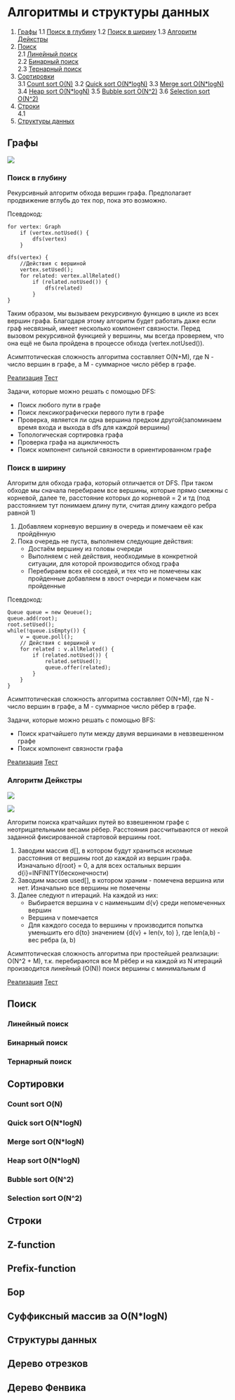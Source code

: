 # Алгоритмы и структуры данных
1. [Графы](#графы) 
    1.1 [Поиск в глубину](#поиск-в-глубину)
    1.2 [Поиск в ширину](#поиск-в-ширину)
    1.3 [Алгоритм Дейкстры](#алгоритм-дейкстры)
2. [Поиск](#поиск)  
    2.1 [Линейный поиск](#линейный-поиск)  
    2.2 [Бинарный поиск](#бинарный-поиск)  
    2.3 [Тернарный поиск](#тернарный-поиск)  
3. [Сортировки](#сортировки)    
    3.1 [Count sort O(N)](#count-sort-on)
    3.2 [Quick sort O(N*logN)](#quick-sort-onlogn)
    3.3 [Merge sort O(N*logN)](#merge-sort-onlogn)
    3.4 [Heap sort O(N*logN)](#heap-sort-onlogn)
    3.5 [Bubble sort O(N^2)](#bubble-sort-on2)
    3.6 [Selection sort O(N^2)](#selection-sort-on2)
4. [Строки](#cтроки)    
    4.1 []()
5. [Структуры данных](#cтруктуры-данных)    
    
## Графы  

![](screenshots/bfs_dfs.png)
  
### Поиск в глубину
Рекурсивный алгоритм обхода вершин графа.
Предполагает продвижение вглубь до тех пор, пока это возможно.

Псевдокод:
```
for vertex: Graph
    if (vertex.notUsed() {
        dfs(vertex)
    }

dfs(vertex) {
    //Действия с вершиной
    vertex.setUsed();
    for related: vertex.allRelated()
        if (related.notUsed()) {
            dfs(related)
        }
}
```
Таким образом, мы вызываем рекурсивную функцию в цикле из всех вершин графа.
Благодаря этому алгоритм будет работать даже если граф несвязный, имеет несколько
компонент связности. 
Перед вызовом рекурсивной функцией у вершины, мы всегда проверяем,
что она ещё не была пройдена в процессе обхода (vertex.notUsed()).

Асимптотическая сложность алгоритма составляет O(N+M), где
N - число вершин в графе, а
M - суммарное число рёбер в графе.

[Реализация](src/main/java/ru/job4j/algo/graph/dfs/DFS.java)
[Тест](src/test/java/ru/job4j/algo/graph/dfs/DFSTest.java)

Задачи, которые можно решать с помощью DFS:
* Поиск любого пути в графе
* Поиск лексикографически первого пути в графе
* Проверка, является ли одна вершина предком другой(запоминаем время входа и выхода в dfs для каждой вершины)
* Топологическая сортировка графа
* Проверка графа на ацикличность
* Поиск компонент сильной связности в ориентированном графе

### Поиск в ширину
Алгоритм для обхода графа, который отличается от DFS.
При таком обходе мы сначала перебираем все вершины, которые прямо смежны
с корневой, далее те, расстояние которых до корневой = 2 и тд
(под расстоянием тут понимаем длину пути, считая длину каждого ребра равной 1)

1. Добавляем корневую вершину в очередь и помечаем её как пройдённую
2. Пока очередь не пуста, выполняем следующие действия:
    * Достаём вершину из головы очереди
    * Выполняем с ней действия, необходимые в конкретной ситуации,
      для которой производится обход графа
    * Перебираем всех её соседей, и тех что не помечены как пройденные
      добавляем в хвост очереди и помечаем как пройденные

Псевдокод:
```
Queue queue = new Qeueue();
queue.add(root);
root.setUsed();
while(!queue.isEmpty()) {
    v = queue.poll();
    // Действия с вершиной v
    for related : v.allRelated() {
        if (related.notUsed()) {
            related.setUsed();
            queue.offer(related);
        }    
    }
}
```

Асимптотическая сложность алгоритма составляет O(N+M), где
N - число вершин в графе, а
M - суммарное число рёбер в графе.

Задачи, которые можно решать с помощью BFS:
* Поиск кратчайшего пути между двумя вершинами в невзвешенном графе
* Поиск компонент связности графа

[Реализация](src/main/java/ru/job4j/algo/graph/bfs/BFS.java)
[Тест](src/test/java/ru/job4j/algo/graph/bfs/BFSTest.java)

### Алгоритм Дейкстры

![](screenshots/djkstra.jpg)

![](screenshots/djkstra2.jpg)

Алгоритм поиска кратчайших путей во взвешенном графе с неотрицательными весами рёбер.
Расстояния рассчитываются от некой заданной фиксированной стартовой вершины root.
1. Заводим массив d[], в котором будут храниться искомые расстояния от вершины root до каждой из
вершин графа. Изначально d{root} = 0, a для всех остальных вершин d{i}=INFINITY(бесконечности)
2. Заводим массив used[], в котором храним - помечена вершина или нет. Изначально
все вершины не помечены
3. Далее следуют n итераций. На каждой из них:
    * Выбирается вершина v с наименьшим d{v} среди непомеченных вершин
    * Вершина v помечается
    * Для каждого соседа to вершины v производится попытка уменьшить его d{to}
      значением  {d{v} + len(v, to) }, где len(a,b) - вес ребра (a, b)
      
Асимптотическая сложность алгоритма при простейшей реализации: O(N^2 + M),
т.к. перебираются все M рёбер и на каждой из N итераций производится линейный (O(N)) 
поиск вершины с минимальным d

[Реализация]()
[Тест]()
 
## Поиск

### Линейный поиск
### Бинарный поиск
### Тернарный поиск

## Сортировки

### Count sort O(N)
### Quick sort O(N*logN)
### Merge sort O(N*logN)
### Heap sort O(N*logN)
### Bubble sort O(N^2)
### Selection sort O(N^2)

## Cтроки

## Z-function
## Prefix-function
## Бор
## Суффиксный массив за O(N*logN)

## Cтруктуры данных

## Дерево отрезков
## Дерево Фенвика